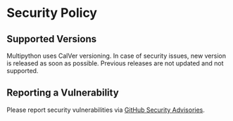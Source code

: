 # Security Policy

## Supported Versions

Multipython uses CalVer versioning. In case of security issues, new version is released as soon as possible. Previous releases are not updated and not supported.

## Reporting a Vulnerability

Please report security vulnerabilities via [GitHub Security Advisories](https://github.com/makukha/multipython/security/advisories).
